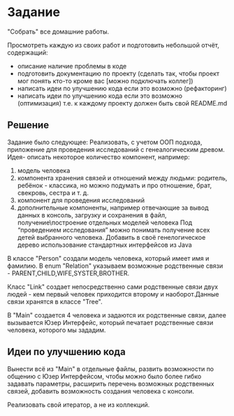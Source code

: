 # Задание

"Собрать" все домашние работы.

Просмотреть каждую из своих работ и подготовить небольшой отчёт, содержащий:

- описание наличие проблемы в коде
- подготовить документацию по проекту (сделать так, чтобы проект мог понять кто-то кроме вас [можно подключать коллег])
- написать идеи по улучшению кода если это возможно (рефакторинг)
- написать идеи по улучшению кода если это возможно (оптимизация)
т.е. к каждому проекту должен быть свой README.md

## Решение

Задание было следующее:
Реализовать, с учетом ООП подхода, приложение для проведения исследований с генеалогическим древом.
Идея- описать некоторое количество компонент, например:

1. модель человека
2. компонента хранения связей и отношений между людьми: родитель, ребёнок - классика, но можно подумать и про отношение, брат, свекровь, сестра и т. д.
3. компонент для проведения исследований
4. дополнительные компоненты, например отвечающие за вывод данных в консоль, загрузку и сохранения в файл, получение\построение отдельных моделей человека
Под “проведением исследования” можно понимать получение всех детей выбранного человека.
Добавить в своё генелогическое дерево использование стандартных интерфейсов из Java

В классе "Person" создали модель человека, который имеет имя и фамилию. В enum "Relation" указываем возможные родственные связи -  PARENT,CHILD,WIFE,SYSTER,BROTHER.

Класс "Link" создает непосредственно сами родственные связи двух людей - кем первый человек приходится второму и наоборот.Данные связи хранятся в классе "Tree".

В "Main" создается 4 человека и задаются их родственные связи, далее вызывается Юзер Интерфейс, который печатает родственные связи человека, которого мы зададим.

## Идеи по улучшению кода

Вынести всё из "Main" в отдельные файлы, развить возможности по общению с Юзер Интерфейсом, чтобы можно было более гибко задавать параметры, расширить перечень возможных родственных связей, добавить возможность создания человека с консоли.

Реализовать свой итератор, а не из коллекций.
